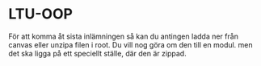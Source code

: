 # LTU-OOP
För att komma åt sista inlämningen så kan du antingen ladda ner från canvas eller unzipa filen i root. Du vill nog göra om den till en modul. men det ska ligga på ett speciellt ställe, där den är zippad.
